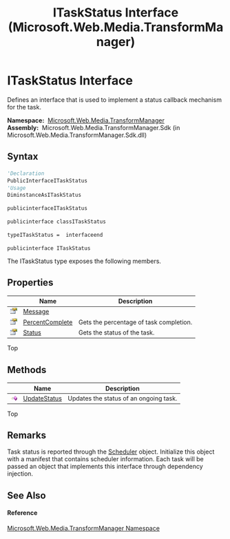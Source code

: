 ﻿---
title: ITaskStatus Interface (Microsoft.Web.Media.TransformManager)
TOCTitle: ITaskStatus Interface
ms:assetid: T:Microsoft.Web.Media.TransformManager.ITaskStatus
ms:mtpsurl: https://msdn.microsoft.com/en-us/library/microsoft.web.media.transformmanager.itaskstatus(v=VS.90)
ms:contentKeyID: 35520844
ms.date: 06/14/2012
mtps_version: v=VS.90
f1_keywords:
- Microsoft.Web.Media.TransformManager.ITaskStatus
dev_langs:
- CSharp
- JScript
- VB
- FSharp
- c++
api_location:
- Microsoft.Web.Media.TransformManager.Sdk.dll
api_name:
- Microsoft.Web.Media.TransformManager.ITaskStatus
api_type:
- Managed
topic_type:
- apiref
- kbSyntax
product_family_name: VS
ROBOTS: INDEX,FOLLOW
---

# ITaskStatus Interface

Defines an interface that is used to implement a status callback mechanism for the task.

**Namespace:**  [Microsoft.Web.Media.TransformManager](microsoft-web-media-transformmanager-namespace.md)  
**Assembly:**  Microsoft.Web.Media.TransformManager.Sdk (in Microsoft.Web.Media.TransformManager.Sdk.dll)

## Syntax

``` vb
'Declaration
PublicInterfaceITaskStatus
'Usage
DiminstanceAsITaskStatus
```

``` csharp
publicinterfaceITaskStatus
```

``` c++
publicinterface classITaskStatus
```

``` fsharp
typeITaskStatus =  interfaceend
```

``` jscript
publicinterface ITaskStatus
```

The ITaskStatus type exposes the following members.

## Properties

<table>
<thead>
<tr class="header">
<th> </th>
<th>Name</th>
<th>Description</th>
</tr>
</thead>
<tbody>
<tr class="odd">
<td><img src="images/Dd565996.pubproperty(en-us,VS.90).gif" title="Public property" alt="Public property" /></td>
<td><a href="itaskstatus-message-property-microsoft-web-media-transformmanager.md">Message</a></td>
<td></td>
</tr>
<tr class="even">
<td><img src="images/Dd565996.pubproperty(en-us,VS.90).gif" title="Public property" alt="Public property" /></td>
<td><a href="itaskstatus-percentcomplete-property-microsoft-web-media-transformmanager.md">PercentComplete</a></td>
<td>Gets the percentage of task completion.</td>
</tr>
<tr class="odd">
<td><img src="images/Dd565996.pubproperty(en-us,VS.90).gif" title="Public property" alt="Public property" /></td>
<td><a href="itaskstatus-status-property-microsoft-web-media-transformmanager.md">Status</a></td>
<td>Gets the status of the task.</td>
</tr>
</tbody>
</table>


Top

## Methods

<table>
<thead>
<tr class="header">
<th> </th>
<th>Name</th>
<th>Description</th>
</tr>
</thead>
<tbody>
<tr class="odd">
<td><img src="images/Dd565996.pubmethod(en-us,VS.90).gif" title="Public method" alt="Public method" /></td>
<td><a href="itaskstatus-updatestatus-method-microsoft-web-media-transformmanager.md">UpdateStatus</a></td>
<td>Updates the status of an ongoing task.</td>
</tr>
</tbody>
</table>


Top

## Remarks

Task status is reported through the [Scheduler](scheduler-class-microsoft-web-media-transformmanager.md) object. Initialize this object with a manifest that contains scheduler information. Each task will be passed an object that implements this interface through dependency injection.

## See Also

#### Reference

[Microsoft.Web.Media.TransformManager Namespace](microsoft-web-media-transformmanager-namespace.md)

